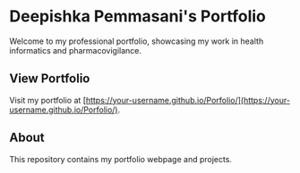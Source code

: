 # Deepishka Pemmasani's Portfolio

Welcome to my professional portfolio, showcasing my work in health informatics and pharmacovigilance.

## View Portfolio
Visit my portfolio at [https://your-username.github.io/Porfolio/](https://your-username.github.io/Porfolio/).

## About
This repository contains my portfolio webpage and projects.

